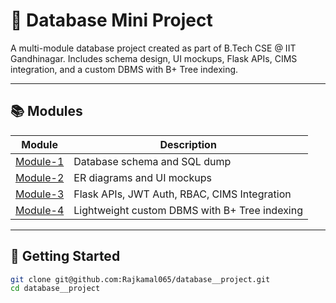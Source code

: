 # 📂 Database Mini Project

A multi-module database project created as part of B.Tech CSE @ IIT Gandhinagar. Includes schema design, UI mockups, Flask APIs, CIMS integration, and a custom DBMS with B+ Tree indexing.

---

## 📚 Modules

| Module | Description |
|--------|-------------|
| [Module-1](./Module-1/) | Database schema and SQL dump |
| [Module-2](./Module-2/) | ER diagrams and UI mockups |
| [Module-3](./Module-3/) | Flask APIs, JWT Auth, RBAC, CIMS Integration |
| [Module-4](./Module-4/) | Lightweight custom DBMS with B+ Tree indexing |

---

## 🚀 Getting Started

```bash
git clone git@github.com:Rajkamal065/database__project.git
cd database__project
